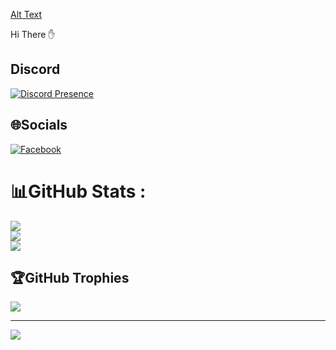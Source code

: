 [Alt Text](https://media2.giphy.com/media/KOCLgcdTywdVsjUevp/giphy.gif?cid=ecf05e47cbr7iuk99foq9dl1qxhx4rug2kxa8alb2ya269ge&rid=giphy.gif&ct=g)

Hi There ✋



## Discord

[![Discord Presence](https://lanyard.cnrad.dev/api/555392494347485197)](https://discord.com/users/555392494347485197)

## 🌐Socials
[![Facebook](https://img.shields.io/badge/Facebook-%231877F2.svg?logo=Facebook&logoColor=white)](https://facebook.com/https://www.facebook.com/eirlysseren) 

# 📊GitHub Stats :
![](https://github-readme-stats.vercel.app/api?username=Relive21&theme=dark&hide_border=false&include_all_commits=false&count_private=false)<br/>
![](https://github-readme-streak-stats.herokuapp.com/?user=Relive21&theme=dark&hide_border=false)<br/>
![](https://github-readme-stats.vercel.app/api/top-langs/?username=Relive21&theme=dark&hide_border=false&include_all_commits=false&count_private=false&layout=compact)

## 🏆GitHub Trophies
![](https://github-trophies.vercel.app/?username=Relive21&theme=radical&no-frame=false&no-bg=false&margin-w=4)



---
[![](https://visitcount.itsvg.in/api?id=serenityeirlys&icon=0&color=0)](https://visitcount.itsvg.in)
